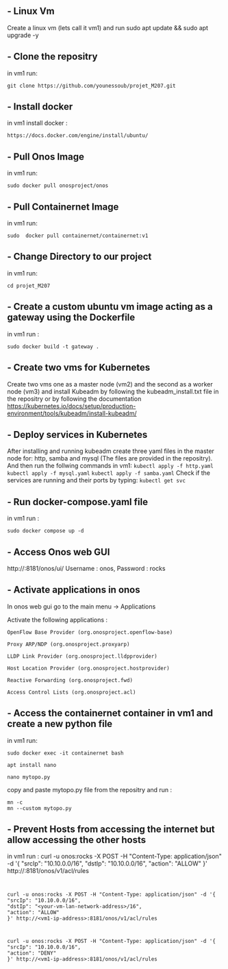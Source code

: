 ## - Linux Vm

Create a linux vm (lets call it vm1) and run 
	sudo apt update && sudo apt upgrade -y 

## - Clone the repositry
in vm1 run:

	git clone https://github.com/younessoub/projet_M207.git

## - Install docker
in vm1 install docker :

	https://docs.docker.com/engine/install/ubuntu/
	
## - Pull Onos Image 
in vm1 run:

	sudo docker pull onosproject/onos

## - Pull Containernet Image
in vm1 run:

	sudo  docker pull containernet/containernet:v1


 
## - Change Directory to our project
in vm1 run:

	cd projet_M207

 ## - Create a custom ubuntu vm image acting as a gateway using the Dockerfile
in vm1 run :

	sudo docker build -t gateway .

 ## - Create two vms for Kubernetes
Create two vms one as a master node (vm2) and the second as a worker node (vm3) and install Kubeadm by following the kubeadm_install.txt file in the repositry or by following the documentation
	https://kubernetes.io/docs/setup/production-environment/tools/kubeadm/install-kubeadm/

## - Deploy services in Kubernetes
After installing and running kubeadm create three yaml files in the master node for: http, samba and mysql (The files are provided in the repositry). And then run the follwing commands in vm1:
	`kubectl apply -f http.yaml`
 	`kubectl apply -f mysql.yaml`
  	`kubectl apply -f samba.yaml`
Check if the services are running and their ports by typing:
	`kubectl get svc`
	    
## - Run docker-compose.yaml file
in vm1 run :

	sudo docker compose up -d

## - Access Onos web GUI
http://<vm1-ip-address>:8181/onos/ui/
Username : onos, Password : rocks

## - Activate applications in onos
	
In onos web gui go to the main menu -> Applications
	
Activate the following applications : 

	OpenFlow Base Provider (org.onosproject.openflow-base)  

	Proxy ARP/NDP (org.onosproject.proxyarp)

	LLDP Link Provider (org.onosproject.lldpprovider)

	Host Location Provider (org.onosproject.hostprovider)

	Reactive Forwarding (org.onosproject.fwd)

	Access Control Lists (org.onosproject.acl)



## - Access the containernet container in vm1 and create a new python file
in vm1 run:

	sudo docker exec -it containernet bash
	
	apt install nano
	
	nano mytopo.py

copy and paste mytopo.py file from the repositry and run :
	
	mn -c
	mn --custom mytopo.py	

## - Prevent Hosts from accessing the internet but allow accessing the other hosts

in vm1 run :
	curl -u onos:rocks -X POST -H "Content-Type: application/json" -d '{
	"srcIp": "10.10.0.0/16",
	"dstIp": "10.10.0.0/16",
	"action": "ALLOW"
	}' http://<vm1-ip-address>:8181/onos/v1/acl/rules
#
	curl -u onos:rocks -X POST -H "Content-Type: application/json" -d '{
	"srcIp": "10.10.0.0/16",
	"dstIp": "<your-vm-lan-network-address>/16",
	"action": "ALLOW"
	}' http://<vm1-ip-address>:8181/onos/v1/acl/rules
#
	curl -u onos:rocks -X POST -H "Content-Type: application/json" -d '{ 
	"srcIp": "10.10.0.0/16",
	"action": "DENY"
	}' http://<vm1-ip-address>:8181/onos/v1/acl/rules

